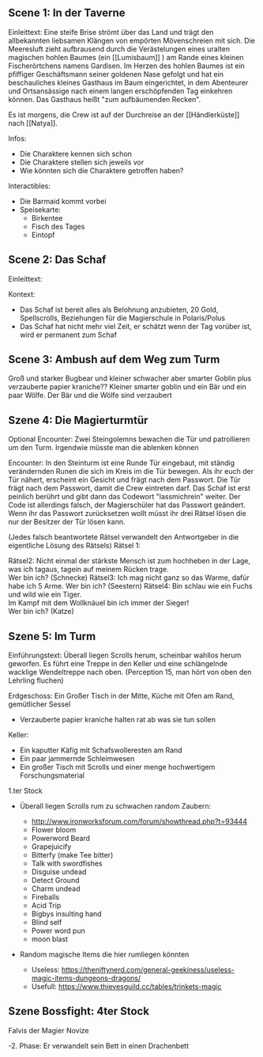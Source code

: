 


## Scene 1: In der Taverne

Einleittext:
Eine steife Brise strömt über das Land und trägt den allbekannten liebsamen Klängen von empörten Mövenschreien mit sich. Die Meeresluft zieht aufbrausend durch die Verästelungen eines uralten magischen hohlen Baumes (ein [[Lumisbaum]] ) am Rande eines kleinen Fischerörtchens namens Gardisen. Im Herzen des hohlen Baumes ist ein pfiffiger Geschäftsmann seiner goldenen Nase gefolgt und hat ein beschauliches kleines Gasthaus im Baum eingerichtet, in dem Abenteurer und Ortsansässige nach einem langen erschöpfenden Tag einkehren können. Das Gasthaus heißt "zum aufbäumenden Recken".

Es ist morgens, die Crew ist auf der Durchreise an der [[Händlerküste]] nach [[Natya]].

Infos:
- Die Charaktere kennen sich schon
- Die Charaktere stellen sich jeweils vor
- Wie könnten sich die Charaktere getroffen haben?

Interactibles:
- Die Barmaid kommt vorbei
- Speisekarte:
	- Birkentee
	- Fisch des Tages
	- Eintopf


## Scene 2: Das Schaf

Einleittext:


Kontext:
- Das Schaf ist bereit alles als Belohnung anzubieten, 20 Gold, Spellscrolls, Beziehungen für die Magierschule in Polaris/Polus
- Das Schaf hat nicht mehr viel Zeit, er schätzt wenn der Tag vorüber ist, wird er permanent zum Schaf


## Scene 3: Ambush auf dem Weg zum Turm

Groß und starker Bugbear und kleiner schwacher aber smarter Goblin plus verzauberte papier kraniche??
Kleiner smarter goblin und ein Bär und ein paar Wölfe. Der Bär und die Wölfe sind verzaubert
## Szene 4: Die Magierturmtür

Optional Encounter:
Zwei Steingolemns bewachen die Tür und patrollieren um den Turm. Irgendwie müsste man die ablenken können

Encounter: 
In den Steinturm ist eine Runde Tür eingebaut, mit ständig verändernden Runen die sich im Kreis im die Tür bewegen. Als ihr euch der Tür nähert, erscheint ein Gesicht und frägt nach dem Passwort.
Die Tür frägt nach dem Passwort, damit die Crew eintreten darf. Das Schaf ist erst peinlich berührt und gibt dann das Codewort "lassmichrein" weiter.
Der Code ist allerdings falsch, der Magierschüler hat das Passwort geändert. Wenn ihr das Passwort zurücksetzen wollt müsst ihr drei Rätsel lösen die nur der Besitzer der Tür lösen kann.

(Jedes falsch beantwortete Rätsel verwandelt den Antwortgeber in die eigentliche Lösung des Rätsels)
Rätsel 1:

Rätsel2:
Nicht einmal der stärkste Mensch ist zum hochheben in der Lage,  
was ich tagaus, tagein auf meinem Rücken trage.  
Wer bin ich? (Schnecke)
Rätsel3:
Ich mag nicht ganz so das Warme, dafür habe ich 5 Arme. Wer bin ich? (Seestern)
Rätsel4:
Bin schlau wie ein Fuchs und wild wie ein Tiger.  
Im Kampf mit dem Wollknäuel bin ich immer der Sieger!  
Wer bin ich? (Katze)



## Szene 5: Im Turm

Einführungstext:
Überall liegen Scrolls herum, scheinbar wahllos herum geworfen. Es führt eine Treppe in den Keller und eine schlängelnde wacklige Wendeltreppe nach oben.
(Perception 15, man hört von oben den Lehrling fluchen)


Erdgeschoss:
Ein Großer Tisch in der Mitte, Küche mit Ofen am Rand, gemütlicher Sessel
- Verzauberte papier kraniche halten rat ab was sie tun sollen

Keller:
- Ein kaputter Käfig mit Schafswolleresten am Rand
- Ein paar jammernde Schleimwesen
- Ein großer Tisch mit Scrolls und einer menge hochwertigem Forschungsmaterial

1.ter Stock
- Überall liegen Scrolls rum zu schwachen random Zaubern:
	- http://www.ironworksforum.com/forum/showthread.php?t=93444
	- Flower bloom
	- Powerword Beard
	- Grapejuicify
	- Bitterfy (make Tee bitter)
	- Talk with swordfishes
	- Disguise undead
	- Detect Ground
	- Charm undead
	- Fireballs
	- Acid Trip
	- Bigbys insulting hand
	- Blind self
	- Power word pun
	- moon blast

- Random magische Items die hier rumliegen könnten
	- Useless: https://theniftynerd.com/general-geekiness/useless-magic-items-dungeons-dragons/
	- Usefull: https://www.thievesguild.cc/tables/trinkets-magic

## Szene Bossfight: 4ter Stock

Falvis der Magier Novize


-2. Phase: Er verwandelt sein Bett in einen Drachenbett